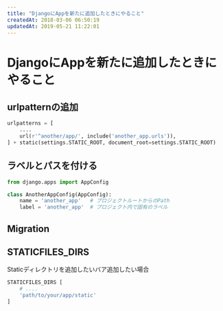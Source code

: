 ```yaml
---
title: "DjangoにAppを新たに追加したときにやること"
createdAt: 2018-03-06 06:50:19
updatedAt: 2019-05-21 11:22:01
---
```


# DjangoにAppを新たに追加したときにやること

## urlpatternの追加

```python
urlpatterns = [
    ....
    url(r'^another/app/', include('another_app.urls')),
] + static(settings.STATIC_ROOT, document_root=settings.STATIC_ROOT)
```

## ラベルとパスを付ける

```python
from django.apps import AppConfig

class AnotherAppConfig(AppConfig):
    name = 'another_app'   # プロジェクトルートからのPath
    label = 'another_app'  # プロジェクト内で固有のラベル
```


## Migration

## STATICFILES_DIRS

Staticディレクトリを追加したいバア追加したい場合

```python
STATICFILES_DIRS [
    # ....
    'path/to/your/app/static'
]
```

